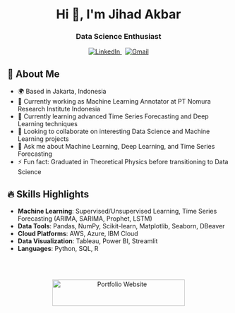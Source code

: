 <!-- Header Section -->
<h1 align="center">Hi 👋, I'm Jihad Akbar</h1>
<h3 align="center">Data Science Enthusiast</h3>

<p align="center">
  <a href="https://linkedin.com/in/jihadakbr" target="_blank">
    <img src="https://skillicons.dev/icons?i=linkedin" alt="LinkedIn" title="LinkedIn" />
  </a>
  &nbsp; <!-- Adds spacing between icons -->
  <a href="mailto:jihadakbr@gmail.com" target="_blank">
    <img src="https://skillicons.dev/icons?i=gmail&theme=light" alt="Gmail" title="Email Me" />
  </a>
</p>

<!-- About Section -->
## 📌 About Me
- 🌍 Based in Jakarta, Indonesia
- 🔭 Currently working as Machine Learning Annotator at PT Nomura Research Institute Indonesia
- 🌱 Currently learning advanced Time Series Forecasting and Deep Learning techniques
- 👯 Looking to collaborate on interesting Data Science and Machine Learning projects
- 💬 Ask me about Machine Learning, Deep Learning, and Time Series Forecasting
- ⚡ Fun fact: Graduated in Theoretical Physics before transitioning to Data Science

## 🔥 Skills Highlights
- **Machine Learning**: Supervised/Unsupervised Learning, Time Series Forecasting (ARIMA, SARIMA, Prophet, LSTM)
- **Data Tools**: Pandas, NumPy, Scikit-learn, Matplotlib, Seaborn, DBeaver
- **Cloud Platforms**: AWS, Azure, IBM Cloud
- **Data Visualization**: Tableau, Power BI, Streamlit
- **Languages**: Python, SQL, R

<br>
<br>

<p align="center">
  <a href="https://jihadakbr.github.io">
    <img src="https://img.shields.io/badge/🔗_Portfolio_Website-4285F4?style=for-the-badge" width="300" height="60" alt="Portfolio Website"/>
  </a>
</p>